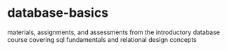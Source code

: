 # database-basics
materials, assignments, and assessments from the introductory database course covering sql fundamentals and relational design concepts

